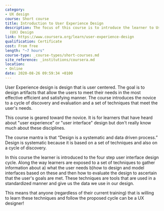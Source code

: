 ```yaml
---
category: 
- UX design
course: Short course
title: Introduction to User Experience Design
description: The focus of this course is to introduce the learner to User Experience
  (UX) Design
link: https://www.coursera.org/learn/user-experience-design
qualification: Certificate
cost: From free
length: "~7 hours"
course-type: _course-types/short-courses.md
site_reference: _institutions/coursera.md
location:
- Online
date: 2020-08-26 09:59:34 +0100
---
```

User Experience design is design that is user centered. The goal is to design artifacts that allow the users to meet their needs in the most effective efficient and satisfying manner. The course introduces the novice to a cycle of discovery and evaluation and a set of techniques that meet the user's needs. 

This course is geared toward the novice. It is for learners that have heard about "user experience" or "user interface" design but don't really know much about these disciplines. 

The course mantra is that “Design is a systematic and data driven process.” Design is systematic because it is based on a set of techniques and also on a cycle of discovery. 

In this course the learner is introduced to the four step user interface design cycle. Along the way learners are exposed to a set of techniques to gather information about a) what the user needs b)how to design and model interfaces based on these and then how to evaluate the design to ascertain that the user's goals are met. These techniques are tools that are used in a standardized manner and give us the data we use in our design. 

This means that anyone (regardless of their current training) that is willing to learn these techniques and follow the proposed cycle can be a UX designer!